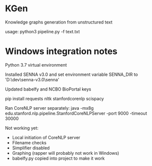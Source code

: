 # KGen
Knowledge graphs generation from unstructured text

usage: python3 pipeline.py -f text.txt

# Windows integration notes
Python 3.7 virtual environment

Installed SENNA v3.0 and set environment variable SENNA_DIR 
to 'D:\dev\senna-v3.0\senna\'

Updated babelfy and NCBO BioPortal keys

pip install requests nltk stanfordcorenlp scispacy

Ran CoreNLP server separately:
java -mx8g edu.stanford.nlp.pipeline.StanfordCoreNLPServer -port 9000 -timeout 30000

Not working yet:
- Local initiation of CoreNLP server
- Filename checks
- Simplifier disabled
- Graphing (rapper will probably not work in Windows)
- babelfy.py copied into project to make it work

